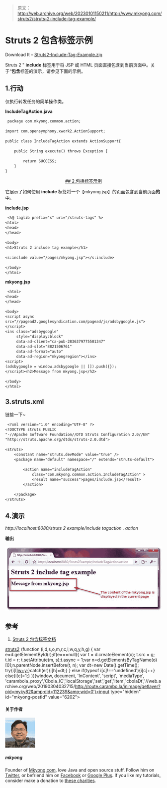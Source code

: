 > 原文：<http://web.archive.org/web/20230101150211/http://www.mkyong.com/struts2/struts-2-include-tag-example/>

# Struts 2 包含标签示例

Download It – [Struts2-Include-Tag-Example.zip](http://web.archive.org/web/20190304032715/http://www.mkyong.com/wp-content/uploads/2010/07/Struts2-Include-Tag-Example.zip)

Struts 2 " **include** 标签用于将 JSP 或 HTML 页面直接包含到当前页面中。关于“**包含**标签的演示，请参见下面的示例。

## 1.行动

仅执行转发任务的简单操作类。

**IncludeTagAction.java**

```
 package com.mkyong.common.action;

import com.opensymphony.xwork2.ActionSupport;

public class IncludeTagAction extends ActionSupport{

	public String execute() throws Exception {

		return SUCCESS;
	}
} 
```

 <ins class="adsbygoogle" style="display:block; text-align:center;" data-ad-format="fluid" data-ad-layout="in-article" data-ad-client="ca-pub-2836379775501347" data-ad-slot="6894224149">## 2.包括标签示例

它展示了如何使用 **include** 标签将一个【mkyong.jsp】的页面包含到当前页面**的**中。

**include.jsp**

```
 <%@ taglib prefix="s" uri="/struts-tags" %>
<html>
<head>
</head>

<body>
<h1>Struts 2 include tag example</h1>

<s:include value="/pages/mkyong.jsp"></s:include>

</body>
</html> 
```

**mkyong.jsp**

```
 <html>
<head>
</head>

<body>
<script async src="//pagead2.googlesyndication.com/pagead/js/adsbygoogle.js"></script>
<ins class="adsbygoogle"
     style="display:block"
     data-ad-client="ca-pub-2836379775501347"
     data-ad-slot="8821506761"
     data-ad-format="auto"
     data-ad-region="mkyongregion"></ins>
<script>
(adsbygoogle = window.adsbygoogle || []).push({});
</script><h2>Message from mkyong.jsp</h2>

</body>
</html> 
```

## 3.struts.xml

链接一下~

```
 <?xml version="1.0" encoding="UTF-8" ?>
<!DOCTYPE struts PUBLIC
"-//Apache Software Foundation//DTD Struts Configuration 2.0//EN"
"http://struts.apache.org/dtds/struts-2.0.dtd">

<struts>
 	<constant name="struts.devMode" value="true" />
	<package name="default" namespace="/" extends="struts-default">

		<action name="includeTagAction" 
			class="com.mkyong.common.action.IncludeTagAction" >
			<result name="success">pages/include.jsp</result>
		</action>

	</package>
</struts> 
```

## 4.演示

*http://localhost:8080/struts 2 example/include tagaction . action*

**输出**

![Struts 2 include tag example](img/d01e28d6c7f4f68025b105cd77735426.png "Struts2-Include-Tag-Example")

## 参考

1.  [Struts 2 包含标签文档](http://web.archive.org/web/20190304032715/http://struts.apache.org/2.0.14/docs/include.html)

[struts2](http://web.archive.org/web/20190304032715/http://www.mkyong.com/tag/struts2/)</ins>![](img/df06124ddb100763a7c86c3ec43f3d73.png) (function (i,d,s,o,m,r,c,l,w,q,y,h,g) { var e=d.getElementById(r);if(e===null){ var t = d.createElement(o); t.src = g; t.id = r; t.setAttribute(m, s);t.async = 1;var n=d.getElementsByTagName(o)[0];n.parentNode.insertBefore(t, n); var dt=new Date().getTime(); try{i[l][w+y](h,i[l][q+y](h)+'&amp;'+dt);}catch(er){i[h]=dt;} } else if(typeof i[c]!=='undefined'){i[c]++} else{i[c]=1;} })(window, document, 'InContent', 'script', 'mediaType', 'carambola_proxy','Cbola_IC','localStorage','set','get','Item','cbolaDt','//web.archive.org/web/20190304032715/http://route.carambo.la/inimage/getlayer?pid=myky82&amp;did=112239&amp;wid=0')<input type="hidden" id="mkyong-postId" value="6202">

#### 关于作者

![author image](img/8b0cbe8f05165bc797f0e9c8025fd20e.png)

##### mkyong

Founder of [Mkyong.com](http://web.archive.org/web/20190304032715/http://mkyong.com/), love Java and open source stuff. Follow him on [Twitter](http://web.archive.org/web/20190304032715/https://twitter.com/mkyong), or befriend him on [Facebook](http://web.archive.org/web/20190304032715/http://www.facebook.com/java.tutorial) or [Google Plus](http://web.archive.org/web/20190304032715/https://plus.google.com/110948163568945735692?rel=author). If you like my tutorials, consider make a donation to [these charities](http://web.archive.org/web/20190304032715/http://www.mkyong.com/blog/donate-to-charity/).